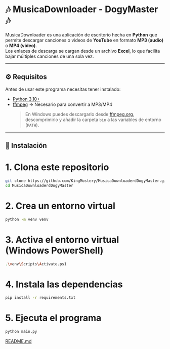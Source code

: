 # 🎶 MusicaDownloader - DogyMaster 🎶

MusicaDownloader es una aplicación de escritorio hecha en **Python** que permite descargar canciones o videos de **YouTube** en formato **MP3 (audio)** o **MP4 (video)**.  
Los enlaces de descarga se cargan desde un archivo **Excel**, lo que facilita bajar múltiples canciones de una sola vez.

---

## ⚙️ Requisitos
Antes de usar este programa necesitas tener instalado:

- [Python 3.10+](https://www.python.org/downloads/)  
- [ffmpeg](https://ffmpeg.org/download.html) → Necesario para convertir a MP3/MP4  
  > En Windows puedes descargarlo desde [ffmpeg.org](https://ffmpeg.org/download.html), descomprimirlo y añadir la carpeta `bin` a las variables de entorno (`PATH`).

---
## 🚀 Instalación

# 1. Clona este repositorio
```bash
git clone https://github.com/KingMostery/MusicaDownloaderdDogyMaster.git
cd MusicaDownloaderdDogyMaster
```
# 2. Crea un entorno virtual
```bash
python -m venv venv
```


# 3. Activa el entorno virtual (Windows PowerShell)
```bash
.\venv\Scripts\Activate.ps1
```


# 4. Instala las dependencias
```bash
pip install -r requirements.txt
```


# 5. Ejecuta el programa
```bash
python main.py
```
[README.md](https://github.com/user-attachments/files/22549533/README.md)


    
